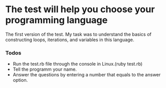 # The test will help you choose your programming language

The first version of the test. My task was to understand the basics of constructing loops, iterations, and variables in this language.


### Todos

 - Run the test.rb file through the console in Linux.(ruby test.rb)
 - Tell the programm your name.
 - Answer the questions by entering a number that equals to the answer option.
